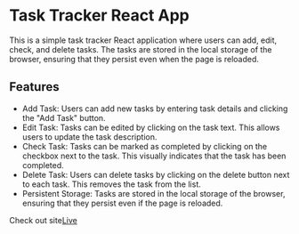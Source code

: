 # Task Tracker React App

This is a simple task tracker React application where users can add, edit, check, and delete tasks. The tasks are stored in the local storage of the browser, ensuring that they persist even when the page is reloaded.

## Features

- Add Task: Users can add new tasks by entering task details and clicking the "Add Task" button.
- Edit Task: Tasks can be edited by clicking on the task text. This allows users to update the task description.
- Check Task: Tasks can be marked as completed by clicking on the checkbox next to the task. This visually indicates that the task has been completed.
- Delete Task: Users can delete tasks by clicking on the delete button next to each task. This removes the task from the list.
- Persistent Storage: Tasks are stored in the local storage of the browser, ensuring that they persist even if the page is reloaded.

Check out site[Live](https://tasknavigatorapp.netlify.app/)